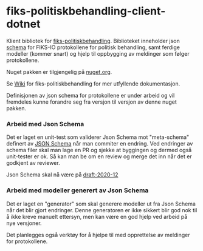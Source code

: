 # fiks-politiskbehandling-client-dotnet

Klient bibliotek for [fiks-politiskbehandling](https://github.com/ks-no/fiks-politiskbehandling/).
Biblioteket inneholder json [schema](https://github.com/ks-no/fiks-politiskbehandling-client-dotnet/tree/main/KS.Fiks.IO.Politisk.Behandling.Client/Schema) for FIKS-IO protokollene for politisk behandling, samt ferdige modeller (kommer snart) og hjelp til oppbygging av meldinger som følger protokollene.

Nuget pakken er tilgjengelig på [nuget.org](https://www.nuget.org/packages/KS.Fiks.IO.Politisk.Behandling.Client/). 

Se [Wiki](https://github.com/ks-no/fiks-politiskbehandling/wiki) for fiks-politiskbehandling for mer utfyllende dokumentasjon.

Definisjonen av json schema for protokollene er under arbeid og vil fremdeles kunne forandre seg fra versjon til versjon av denne nuget pakken.

### Arbeid med Json Schema

Det er laget en unit-test som validerer Json Schema mot "meta-schema" definert av [JSON Schema](https://json-schema.org/) når man commiter en endring. Ved endringer av schema filer skal man lage en PR og sjekke at byggingen og dermed også unit-tester er ok. Så kan man be om en review og merge det inn når det er godkjent av reviewer. 

Json Schema skal nå være på [draft-2020-12](https://json-schema.org/draft/2020-12/schema)

### Arbeid med modeller generert av Json Schema
Det er laget en "generator" som skal generere modeller ut fra Json Schema når det blir gjort endringer. Denne generatoren er ikke sikkert blir god nok til å ikke kreve manuelt ettersyn, men kan være en god hjelp ved arbeid på nye versjoner. 

Det planlegges også verktøy for å hjelpe til med opprettelse av meldinger for protokollene. 

